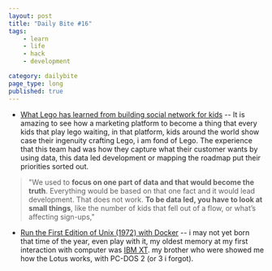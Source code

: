 ```yaml
---
layout: post
title: "Daily Bite #16"
tags: 
    - learn
    - life
    - hack
    - development

category: dailybite
page_type: long
published: true
---
```


- [What Lego has learned from building social network for kids](https://www.prweek.com/article/1450698/lego-learned-building-social-network-kids) -- It is amazing to see how a marketing platform to become a thing that every kids that play lego waiting, in that platform, kids around the world show case their ingenuity crafting Lego, i am fond of Lego.
The experience that this team had was how they capture what their customer wants by using data, this data led development or mapping the roadmap put their priorities sorted out.
> "We used to **focus on one part of data and that would become the truth**. Everything would be based on that one fact and it would lead development. That does not work. **To be data led, you have to look at small things**, like the number of kids that fell out of a flow, or what’s affecting sign-ups,"
- [Run the First Edition of Unix (1972) with Docker](https://nickjanetakis.com/blog/run-the-first-edition-of-unix-1972-with-docker) -- i may not yet born that time of the year, even play with it, my oldest memory at my first interaction with computer was [IBM XT](https://en.wikipedia.org/wiki/IBM_Personal_Computer_XT). my brother who were showed me how the Lotus works, with PC-DOS 2 (or 3 i forgot).